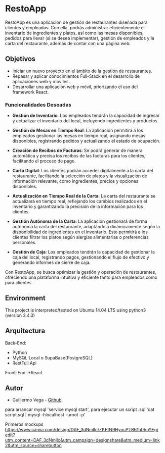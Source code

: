 # RestoApp

RestoApp es una aplicación de gestión de restaurantes diseñada para clientes y empleados. Con ella, podrás administrar eficientemente el inventario de ingredientes y platos, así como las mesas disponibles, pedidos para llevar (si se desea implementar), gestión de empleados y la carta del restaurante, además de contar con una página web.

## Objetivos

- Iniciar un nuevo proyecto en el ámbito de la gestión de restaurantes.
- Repasar y aplicar conocimientos Full-Stack en el desarrollo de aplicaciones web y móviles.
- Desarrollar una aplicación web y móvil, priorizando el uso del framework React.

### Funcionalidades Deseadas

- **Gestión de Inventario**: Los empleados tendrán la capacidad de ingresar y actualizar el inventario del local, incluyendo ingredientes y productos.

- **Gestión de Mesas en Tiempo Real**: La aplicación permitirá a los empleados gestionar las mesas en tiempo real, asignando mesas disponibles, registrando pedidos y actualizando el estado de ocupación.

- **Creación de Recibos de Facturas**: Se podrá generar de manera automática y precisa los recibos de las facturas para los clientes, facilitando el proceso de pago.

- **Carta Digital**: Los clientes podrán acceder digitalmente a la carta del restaurante, facilitando la selección de platos y la visualización de información relevante, como ingredientes, precios y opciones disponibles.

- **Actualización en Tiempo Real de la Carta**: La carta del restaurante se actualizará en tiempo real, reflejando los cambios realizados en el inventario y garantizando la precisión de la información para los clientes.

- **Gestión Autónoma de la Carta**: La aplicación gestionará de forma autónoma la carta del restaurante, adaptándola dinámicamente según la disponibilidad de ingredientes en el inventario. Esto permitirá a los clientes filtrar los platos según alergias alimentarias o preferencias personales.

- **Gestión de Caja**: Los empleados tendrán la capacidad de gestionar la caja del local, registrando pagos, gestionando el flujo de efectivo y generando informes de cierre de caja.

Con RestoApp, se busca optimizar la gestión y operación de restaurantes, ofreciendo una plataforma intuitiva y eficiente tanto para empleados como para clientes.

## Environment
This project is interpreted/tested on Ubuntu 14.04 LTS using python3 (version 3.4.3)

## Arquitectura

Back-End:
* Python
* MySQL Local o SupaBase(PostgreSQL)
* RestFull Api

Front-End:
*React

## Autor
* Guillermo Vega - [Github](https://github.com/Korchea).



para arrancar mysql 'service mysql start', para ejecutar un script .sql 'cat script.sql | mysql -hlocalhost -uroot -p'

Primeros mockups https://www.canva.com/design/DAF_3dNmllc/ZKFfN9HynuPTB61h0hoYEg/edit?utm_content=DAF_3dNmllc&utm_campaign=designshare&utm_medium=link2&utm_source=sharebutton

